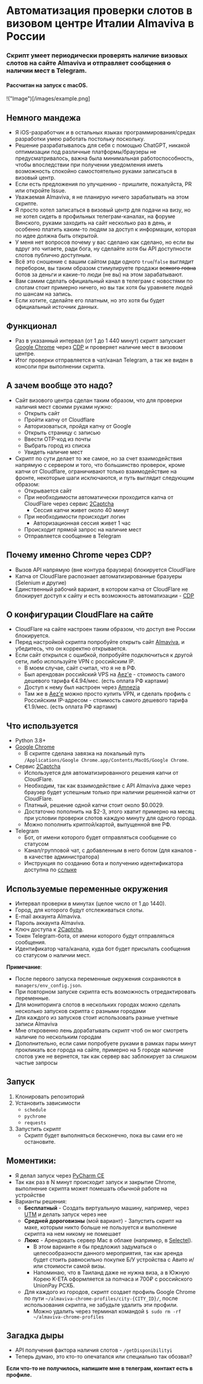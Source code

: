 # Автоматизация проверки слотов в визовом центре Италии Almaviva в России

### Cкрипт умеет периодически проверять наличие визовых слотов на сайте Almaviva и отправляет сообщения о наличии мест в Telegram.

#### Рассчитан на запуск с macOS.

!("Image")[/images/example.png]

## Немного мандежа
* Я iOS-разработчик и в остальных языках программирования/средах разработки умею работать постольку поскольку.
* Решение разрабатывалось для себя с помощью ChatGPT, никакой оптимизации под различные платформы/браузеры не предусматривалось, важна была минимальная работоспособность, чтобы впоследствии при получении уведомления иметь возможность спокойно самостоятельно руками записаться в визовый центр.
* Если есть предложения по улучшению - пришлите, пожалуйста, PR или откройте Issue.
* Уважаемая Almaviva, я не планирую ничего зарабатывать на этом скрипте.
* Я просто хотел записаться в визовый центр для подачи на визу, но не хотел сидеть в профильных телеграм-каналах, на форуме Винского, руками заходить на сайт несколько раз в день, и особенно платить каким-то людям за доступ к информации, которая по идее должна быть открытой.
* У меня нет вопросов почему у вас сделано как сделано, но если вы вдруг это читаете, ради бога, ну сделайте хотя бы API доступности слотов публично доступным.
* Всё это сношение с вашим сайтом ради одного `true`/`false` выглядит перебором, вы таким образом стимулируете продажи ~~всякого говна~~ ботов за деньги и какие-то люди (не вы) на этом зарабатывают.
* Вам самим сделать официальный канал в телеграм с новостями по слотам стоит примерно ничего, но вы так хотя бы уравняете людей по шансам на запись.
* Если хотите, сделайте его платным, но это хотя бы будет официальный источник данных.

## Функционал
* Раз в указанный интервал (от 1 до 1 440 минут) скрипт запускает [Google Chrome](https://www.google.com/chrome/) через [CDP](https://chromedevtools.github.io/devtools-protocol/) и проверяет наличие мест в визовом центре.
* Итог проверки отправляется в чат/канал Telegram, а так же виден в консоли при выполнении скрипта.

## А зачем вообще это надо?
* Сайт визового центра сделан таким образом, что для проверки наличия мест своими руками нужно:
  * Открыть сайт
  * Пройти капчу от Cloudflare
  * Авторизоваться, пройдя капчу от Google
  * Открыть страницу с записью
  * Ввести OTP-код из почты
  * Выбрать город из списка
  * Увидеть наличие мест
* Скрипт по сути делает то же самое, но за счет взаимодействия напрямую с сервером и того, что большинство проверок, кроме капчи от Cloudflare, ограничивают только взаимодействие на фронте, некоторые шаги исключаются, и путь выглядит следующим образом:
  * Открывается сайт
  * При необходимости автоматически проходится капча от CloudFlare через сервис [2Captcha](https://2captcha.com/?from=25995218)
    * Сессия капчи живет около 40 минут
  * При необходимости происходит логин
    * Авторизационная сессия живет 1 час
  * Происходит прямой запрос на наличие мест
  * Отправляется сообщение в Telegram

## Почему именно Chrome через CDP?
* Вызов API напрямую (вне контура браузера) блокируется CloudFlare
* Капча от CloudFlare распознает автоматизированные бразуеры (Selenium и другие) 
* Единственный рабочий вариант, в котором капча от CloudFlare не блокирует доступ к сайту и есть возможность автоматизации - [CDP](https://chromedevtools.github.io/devtools-protocol/)

## О конфигурации CloudFlare на сайте
* CloudFlare на сайте настроен таким образом, что доступ вне России блокируется.
* Перед настройкой скрипта попробуйте открыть сайт [Almaviva](https://ru.almaviva-visa.services/), и убедитесь, что он корректно открывается.
* Если сайт открылся с ошибкой, попробуйте подключиться к другой сети, либо используйте VPN с российским IP. 
  * В моем случае, сайт считал, что я не в РФ.
  * Был арендован российский VPS на [Aez'e](https://aeza.net/?ref=552661) - стоимость самого дешевого тарифа €4.94/мес. (есть оплата РФ картами)
  * Доступ к нему был настроен через [Amnezia](https://amnezia.org/ru/starter-guide)
  * Там же в [Aez'e](https://aeza.net/?ref=552661) можно просто купить VPN, и сделать профиль с Российским IP-адресом - стоимость самого дешевого тарифа €1.9/мес. (есть оплата РФ картами)

## Что используется
* Python 3.8+
* [Google Chrome](https://www.google.com/chrome/)
  * В скрипте сделана завязка на локальный путь `/Applications/Google Chrome.app/Contents/MacOS/Google Chrome`.
* Сервис [2Captcha](https://2captcha.com/?from=25995218/)
  * Используется для автоматизированного решения капчи от CloudFlare. 
  * Необходим, так как взаимодействие с API Almaviva даже через браузер будет успешным только при наличии решенной капчи от CloudFlare.
  * Платный, решение одной капчи стоит около $0.0029.
  * Достаточно пополнить на $2-3, этого хватит примерно на месяц при условии проверки слотов каждую минуту для одного города. 
  * Можно пополнить криптой/картой, выпущенной вне РФ.
* Telegram
  * Бот, от имени которого будет отправляться сообщение со статусом
  * Канал/групповой чат, с добавленным в него ботом (для каналов - в качестве администратора)
  * Инструкция по созданию бота и получению идентификатора доступна по [сслыке](https://gist.github.com/nafiesl/4ad622f344cd1dc3bb1ecbe468ff9f8a)

## Используемые переменные окружения
* Интервал проверки в минутах (целое число от 1 до 1440).
* Город, для которого будут отслеживаться слоты.
* E-mail аккаунта Almaviva.
* Пароль аккаунта Almaviva.
* Ключ доступа к [2Captcha](https://2captcha.com/?from=25995218).
* Токен Telegram-бота, от имени которого будут отправляться сообщения.
* Идентификатор чата/канала, куда бот будет присылать сообщения со статусом о наличии мест.

**Примечание**:
* После первого запуска переменные окружения сохраняются в `managers/env_config.json`.
* При повторном запуске скрипта есть возможность отредактировать переменные.
* Для мониторинга слотов в нескольких городах можно сделать несколько запусков скрипта с разными городами 
* Для каждого из запусков стоит использовать разные учетные записи Almaviva
* Мне откровенно лень дорабатывать скрипт чтоб он мог смотреть наличие по нескольким городам
* Дополнительно, если сами попробуете руками в рамках пары минут прокликать все города на сайте, примерно на 5 городе наличие слотов уже не вернется, так как сервер вас заблокирует за слишком частые запросы

## Запуск
1. Клонировать репозиторий
2. Установить зависимости 
   * `schedule`
   * `pychrome`
   * `requests`
3. Запустить скрипт
   * Скрипт будет выполняться бесконечно, пока вы сами его не остановите.

## Моментики:
* Я делал запуск через [PyCharm CE](https://www.jetbrains.com/pycharm/download/?section=mac)
* Так как раз в N минут происходит запуск и закрытие Chrome, выполнение скрипта может помешать обычной работе на устройстве
* Варианты решения:
  * **Бесплатный** - Создать виртуальную машину, например, через [UTM](https://mac.getutm.app/) и делать запуск через нее
  * **Средней дороговизны** (мой вариант) - Запустить скрипт на маке, которым никто больше не пользуется и выполнение скрипта на нем никому не помешает
  * **Люкс** - Арендовать сервер Mac в облаке (например, в [Selectel](https://selectel.ru/services/dedicated/mac/)).
    * В этом варианте я бы предложил задуматься о целесообразности данного мероприятия, так как аренда будет стоить равносильно покупке Б/У устройства с Авито и/или стоимости самой визы.
    * Напоминаю, что в Таиланд даже не нужна виза, а в Южную Корею K-ETA оформляется за полчаса и 700₽ с российского UnionPay РСХБ.
  * Для каждого из городов, скрипт создает профиль Google Chrome по пути `~/almaviva-chrome-profiles/city-{CITY_ID}/`, после использования скрипта, не забудьте удалить эти профили.
    * Можно удалить через терминал командой `$ sudo rm -rf ~/almaviva-chrome-profiles`

## Загадка дыры
* API получения фактора наличия слотов - `/getDisponibilityi`
* Теперь думаю, это кто-то опечатался или специально так обозвал? 

**Если что-то не получилось, напишите мне в телеграм, контакт есть в профиле.**
